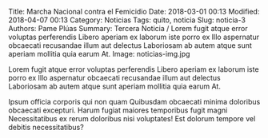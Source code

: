Title: Marcha Nacional contra el Femicidio
Date: 2018-03-01 00:13
Modified: 2018-04-07 00:13
Category: Noticias
Tags: quito, noticia
Slug: noticia-3
Authors: Pame Plúas
Summary: Tercera Noticia / Lorem fugit atque error voluptas perferendis Libero aperiam ex laborum iste porro ex Illo aspernatur obcaecati recusandae illum aut delectus Laboriosam ab autem atque sunt aperiam mollitia quia earum At.
Image: noticias-img.jpg

Lorem fugit atque error voluptas perferendis Libero aperiam ex laborum iste porro ex Illo aspernatur obcaecati recusandae illum aut delectus Laboriosam ab autem atque sunt aperiam mollitia quia earum At.

Ipsum officia corporis qui non quam Quibusdam obcaecati minima doloribus obcaecati excepturi. Harum fugiat maiores temporibus fugit magni Necessitatibus ex rerum doloribus nisi voluptates! Est dolorum tempore vel debitis necessitatibus?
